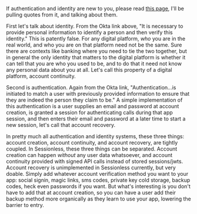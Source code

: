If authentication and identity are new to you, please read [this page](https://www.okta.com/identity-101/identification-vs-authentication/#:~:text=Identification%20is%20the%20act%20of,access%20to%20systems%20or%20privileges.), I'll be pulling quotes from it, and talking about them. 

First let's talk about identity. From the Okta link above, "It is necessary to provide personal information to identify a person and then verify this identity." This is patently false. For any digital platform, _who_ you are in the real world, and who you are on that platform need not be the same. Sure there are contexts like banking where you need to tie the two together, but in general the only identity that matters to the digital platform is whether it can tell that you are who you used to be, and to do that it need not know any personal data about you at all. Let's call this property of a digital platform, account continuity. 

Second is authentication. Again from the Okta link, "Authentication...is initiated to match a user with previously provided information to ensure that they are indeed the person they claim to be." A simple implementation of this authentication is a user supplies an email and password at account creation, is granted a session for authenticating calls during that app session, and then enters their email and password at a later time to start a new session, let's call that account recovery. 

In pretty much all authentication and identity systems, these three things: account creation, account continuity, and account recovery, are tightly coupled. In Sessionless, these three things can be separated. Account creation can happen _without_ any user data whatsoever, and account continuity provided with signed API calls instead of stored sessions/jwts. Account recovery is unimplemented in Sessionless currently, but very doable. Simply add whatever account verification method you want to your app: social signin, magic links, sms codes, private key cold storage, backup codes, heck even passwords if you want. But what's interesting is you don't have to add that at account creation, so you can have a user add their backup method more organically as they learn to use your app, lowering the barrier to entry.
